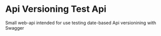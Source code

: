 # Api Versioning Test Api

Small web-api intended for use testing date-based Api versionining with Swagger
